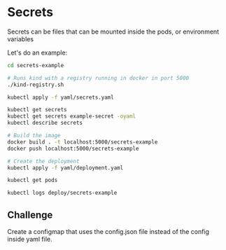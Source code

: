 # Secrets

Secrets can be files that can be mounted inside the pods, or environment variables

Let's do an example:

```bash
cd secrets-example

# Runs kind with a registry running in docker in port 5000
./kind-registry.sh

kubectl apply -f yaml/secrets.yaml

kubectl get secrets
kubectl get secrets example-secret -oyaml
kubectl describe secrets

# Build the image
docker build . -t localhost:5000/secrets-example
docker push localhost:5000/secrets-example

# Create the deployment
kubectl apply -f yaml/deployment.yaml

kubectl get pods

kubectl logs deploy/secrets-example

```

## Challenge

Create a configmap that uses the config.json file instead of the config inside yaml file.
